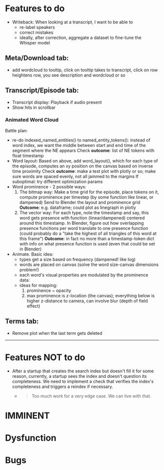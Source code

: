 # Features to do

- Writeback: When looking at a transcript, I want to be able to
  - re-label speakers
  - correct mistakes
  - ideally, after correction, aggregate a dataset to fine-tune the Whisper model

## Meta/Download tab:

- add wordcloud to tooltip, click on tooltip takes to transcript, click on row heightens row, you see description and wordcloud or so

## Transcript/Episode tab:

- Transcript display: Playback if audio present
- Show hits in scrollbar

### Animated Word Cloud

Battle plan:

- re-do indexed_named_entities() to named_entity_tokens():
  instead of word index, we want the middle between start and end time of the segment where the NE appears
  Check **outcome**: list of NE tokens with float timestamp
- Word layout:
  Based on above, add word_layout(), which for each type of the episode, computes an xy position on the canvas based on inverse time proximity
  Check **outcome**: make a test plot with plotly or so; make sure words are spaced evenly, not all jammed to the margins
  If suboptimal: try different optimization params
- Word prominence - 2 possible ways:
  1. The bitmap way:
     Make a time grid for the episode, place tokens on it, compute prominence per timestep (by some function like linear, or dampened)
     Send to Blender the layout and prominence grid
     **Outcome**: e.g. dataframe; could plot as linegraph in plotly
  2. The vector way:
     For each type, note the timestamp and say, this word gets presence with function (linear/dampened) centered around this timestamp.
     In Blender, figure out how overlapping presence functions per word translate to one presence function
     (could probably do a "take the highest of all triangles of this word at this frame")
     **Outcome**: in fact no more than a timestamp-token dict with info on what presence function is used (even that could be set in Blender)
- Animate. Basic idea:
  - types get a size based on frequency (dampened! like log)
  - words are placed on canvas (solve the word size-canvas dimensions problem!)
  - each word's visual properties are modulated by the prominence data:
  - ideas for mapping:
    1. prominence ~ opacity
    2. max prominence is z-location (the canvas); everything below is higher z-distance to camera, can involve blur (depth of field effect)

## Terms tab:

- Remove plot when the last term gets deleted

---

# Features NOT to do

- After a startup that creates the search index but doesn't fill it for some reason, currently, a startup sees the 
  index and doesn't question its completeness. We need to implement a check that verifies the index's completeness 
  and triggers a reindex if necessary.  
  - > Too much work for a very edge case. We can live with that.
  
# IMMINENT

# Dysfunction

# Bugs


